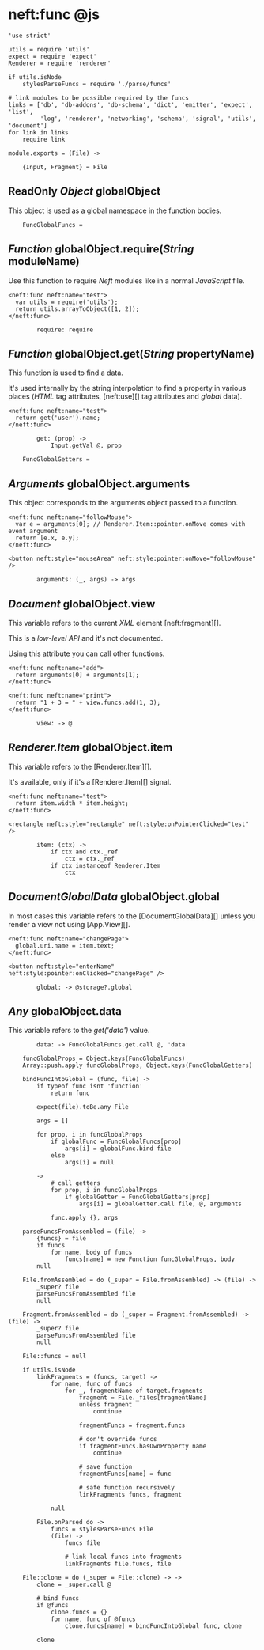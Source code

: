 neft:func @js
=============

	'use strict'

	utils = require 'utils'
	expect = require 'expect'
	Renderer = require 'renderer'

	if utils.isNode
		stylesParseFuncs = require './parse/funcs'

	# link modules to be possible required by the funcs
	links = ['db', 'db-addons', 'db-schema', 'dict', 'emitter', 'expect', 'list',
	         'log', 'renderer', 'networking', 'schema', 'signal', 'utils', 'document']
	for link in links
		require link

	module.exports = (File) ->

		{Input, Fragment} = File

ReadOnly *Object* globalObject
------------------------------

This object is used as a global namespace in the function bodies.

		FuncGlobalFuncs =

*Function* globalObject.require(*String* moduleName)
----------------------------------------------------

Use this function to require *Neft* modules like in a normal *JavaScript* file.

```
<neft:func neft:name="test">
  var utils = require('utils');
  return utils.arrayToObject([1, 2]);
</neft:func>
```

			require: require

*Function* globalObject.get(*String* propertyName)
--------------------------------------------------

This function is used to find a data.

It's used internally by the string interpolation to find a property in various places
(*HTML* tag attributes, [neft:use][] tag attributes and *global* data).

```
<neft:func neft:name="test">
  return get('user').name;
</neft:func>
```

			get: (prop) ->
				Input.getVal @, prop

		FuncGlobalGetters =

*Arguments* globalObject.arguments
----------------------------------

This object corresponds to the arguments object passed to a function.

```
<neft:func neft:name="followMouse">
  var e = arguments[0]; // Renderer.Item::pointer.onMove comes with event argument
  return [e.x, e.y];
</neft:func>

<button neft:style="mouseArea" neft:style:pointer:onMove="followMouse" />
```

			arguments: (_, args) -> args

*Document* globalObject.view
----------------------------

This variable refers to the current *XML* element [neft:fragment][].

This is a *low-level API* and it's not documented.

Using this attribute you can call other functions.

```
<neft:func neft:name="add">
  return arguments[0] + arguments[1];
</neft:func>

<neft:func neft:name="print">
  return "1 + 3 = " + view.funcs.add(1, 3);
</neft:func>
```

			view: -> @

*Renderer.Item* globalObject.item
---------------------------------

This variable refers to the [Renderer.Item][].

It's available, only if it's a [Renderer.Item][] signal.

```
<neft:func neft:name="test">
  return item.width * item.height;
</neft:func>

<rectangle neft:style="rectangle" neft:style:onPointerClicked="test" />
```

			item: (ctx) ->
				if ctx and ctx._ref
					ctx = ctx._ref
				if ctx instanceof Renderer.Item
					ctx

*DocumentGlobalData* globalObject.global
----------------------------------------

In most cases this variable refers to the [DocumentGlobalData][] unless you render
a view not using [App.View][].

```
<neft:func neft:name="changePage">
  global.uri.name = item.text;
</neft:func>

<button neft:style="enterName" neft:style:pointer:onClicked="changePage" />
```

			global: -> @storage?.global

*Any* globalObject.data
-----------------------

This variable refers to the *get('data')* value.

			data: -> FuncGlobalFuncs.get.call @, 'data'

		funcGlobalProps = Object.keys(FuncGlobalFuncs)
		Array::push.apply funcGlobalProps, Object.keys(FuncGlobalGetters)

		bindFuncIntoGlobal = (func, file) ->
			if typeof func isnt 'function'
				return func

			expect(file).toBe.any File

			args = []

			for prop, i in funcGlobalProps
				if globalFunc = FuncGlobalFuncs[prop]
					args[i] = globalFunc.bind file
				else
					args[i] = null

			->
				# call getters
				for prop, i in funcGlobalProps
					if globalGetter = FuncGlobalGetters[prop]
						args[i] = globalGetter.call file, @, arguments

				func.apply {}, args

		parseFuncsFromAssembled = (file) ->
			{funcs} = file
			if funcs
				for name, body of funcs
					funcs[name] = new Function funcGlobalProps, body
			null

		File.fromAssembled = do (_super = File.fromAssembled) -> (file) ->
			_super? file
			parseFuncsFromAssembled file
			null

		Fragment.fromAssembled = do (_super = Fragment.fromAssembled) -> (file) ->
			_super? file
			parseFuncsFromAssembled file
			null

		File::funcs = null

		if utils.isNode
			linkFragments = (funcs, target) ->
				for name, func of funcs
					for _, fragmentName of target.fragments
						fragment = File._files[fragmentName]
						unless fragment
							continue

						fragmentFuncs = fragment.funcs

						# don't override funcs
						if fragmentFuncs.hasOwnProperty name
							continue

						# save function
						fragmentFuncs[name] = func

						# safe function recursively
						linkFragments funcs, fragment

				null

			File.onParsed do ->
				funcs = stylesParseFuncs File
				(file) ->
					funcs file

					# link local funcs into fragments
					linkFragments file.funcs, file

		File::clone = do (_super = File::clone) -> ->
			clone = _super.call @

			# bind funcs
			if @funcs
				clone.funcs = {}
				for name, func of @funcs
					clone.funcs[name] = bindFuncIntoGlobal func, clone

			clone
